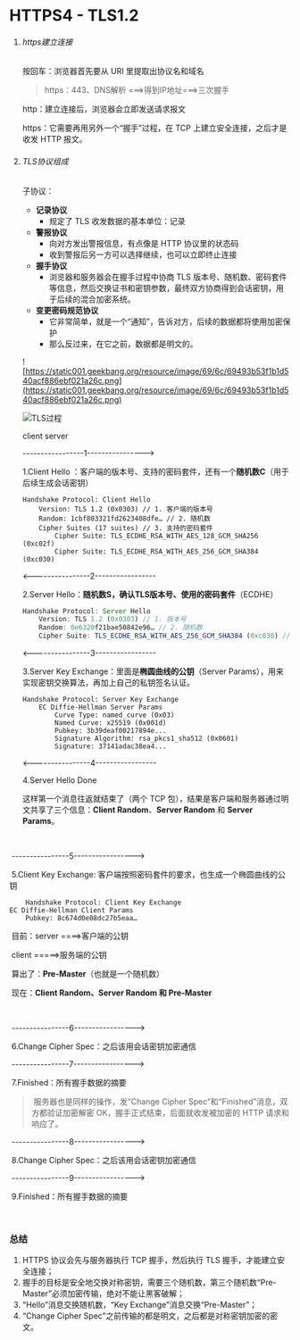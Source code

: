 # HTTPS4 - TLS1.2



1. ###### https建立连接

   按回车：浏览器首先要从 URI 里提取出协议名和域名

   > https：443、DNS解析 ===>得到IP地址===>三次握手

   http：建立连接后，浏览器会立即发送请求报文

   https：它需要再用另外一个“握手”过程，在 TCP 上建立安全连接，之后才是收发 HTTP 报文。



2. ###### TLS协议组成

   子协议：

   - **记录协议**
     - 规定了 TLS 收发数据的基本单位：记录
   - **警报协议**
     - 向对方发出警报信息，有点像是 HTTP 协议里的状态码
     - 收到警报后另一方可以选择继续，也可以立即终止连接
   - **握手协议**
     - 浏览器和服务器会在握手过程中协商 TLS 版本号、随机数、密码套件等信息，然后交换证书和密钥参数，最终双方协商得到会话密钥，用于后续的混合加密系统。
   - **变更密码规范协议**
     - 它非常简单，就是一个“通知”，告诉对方，后续的数据都将使用加密保护
     - 那么反过来，在它之前，数据都是明文的。

   ![https://static001.geekbang.org/resource/image/69/6c/69493b53f1b1d540acf886ebf021a26c.png](https://static001.geekbang.org/resource/image/69/6c/69493b53f1b1d540acf886ebf021a26c.png)

   ![TLS过程](https://static001.geekbang.org/resource/image/9c/1e/9caba6d4b527052bbe7168ed4013011e.png)

   client								server

   -----------------1---------------->

   1.Client Hello ：客户端的版本号、支持的密码套件，还有一个**随机数C**（用于后续生成会话密钥）

   ```
   Handshake Protocol: Client Hello
       Version: TLS 1.2 (0x0303) // 1. 客户端的版本号
       Random: 1cbf803321fd2623408dfe… // 2. 随机数
       Cipher Suites (17 suites) // 3. 支持的密码套件
           Cipher Suite: TLS_ECDHE_RSA_WITH_AES_128_GCM_SHA256 (0xc02f)
           Cipher Suite: TLS_ECDHE_RSA_WITH_AES_256_GCM_SHA384 (0xc030)
   ```

   <----------------2-----------------

   2.Server Hello：**随机数S，确认TLS版本号、使用的密码套件**（ECDHE）

   ```javascript
   Handshake Protocol: Server Hello
       Version: TLS 1.2 (0x0303) // 1. 版本号
       Random: 0e6320f21bae50842e96… // 2. 随机数
       Cipher Suite: TLS_ECDHE_RSA_WITH_AES_256_GCM_SHA384 (0xc030) // 3. 密码套件(从客户端支持的密码套件中选)
   ```

   <----------------3-----------------

   3.Server Key Exchange：里面是**椭圆曲线的公钥**（Server Params），用来实现密钥交换算法，再加上自己的私钥签名认证。

   ```
   Handshake Protocol: Server Key Exchange
       EC Diffie-Hellman Server Params
           Curve Type: named_curve (0x03)
           Named Curve: x25519 (0x001d)
           Pubkey: 3b39deaf00217894e...
           Signature Algorithm: rsa_pkcs1_sha512 (0x0601)
           Signature: 37141adac38ea4...
   ```

   <----------------4-----------------

   4.Server Hello Done

   这样第一个消息往返就结束了（两个 TCP 包），结果是客户端和服务器通过明文共享了三个信息：**Client Random**、**Server Random** 和 **Server Params**。

​		

​		----------------5----------------->

​		5.Client Key Exchange: 客户端按照密码套件的要求，也生成一个椭圆曲线的公钥

		Handshake Protocol: Client Key Exchange
	EC Diffie-Hellman Client Params
	    Pubkey: 8c674d0e08dc27b5eaa…
​		目前：server ====>客户端的公钥

​					client =====>服务端的公钥

​		算出了：**Pre-Master**（也就是一个随机数）

​		现在：**Client Random、Server Random 和 Pre-Master**

​	

​		----------------6----------------->

​		6.Change Cipher Spec：之后该用会话密钥加密通信

​		----------------7----------------->

​		7.Finished：所有握手数据的摘要

> ​		服务器也是同样的操作，发“Change Cipher Spec”和“Finished”消息，双方都验证加密解密 OK，握手正式结束，后面就收发被加密的 HTTP 请求和响应了。

​		----------------8----------------->

​		8.Change Cipher Spec：之后该用会话密钥加密通信

​		----------------9----------------->

​		9.Finished：所有握手数据的摘要

​		



### 总结

1. HTTPS 协议会先与服务器执行 TCP 握手，然后执行 TLS 握手，才能建立安全连接；
2. 握手的目标是安全地交换对称密钥，需要三个随机数，第三个随机数“Pre-Master”必须加密传输，绝对不能让黑客破解；
3. “Hello”消息交换随机数，“Key Exchange”消息交换“Pre-Master”；
4. “Change Cipher Spec”之前传输的都是明文，之后都是对称密钥加密的密文。



































